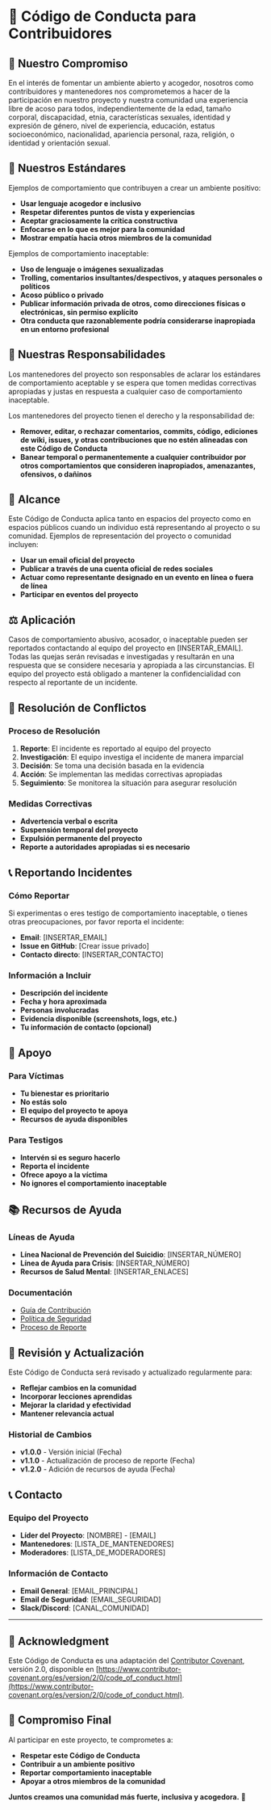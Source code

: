 # 📜 Código de Conducta para Contribuidores

## 🎯 Nuestro Compromiso

En el interés de fomentar un ambiente abierto y acogedor, nosotros como contribuidores y mantenedores nos comprometemos a hacer de la participación en nuestro proyecto y nuestra comunidad una experiencia libre de acoso para todos, independientemente de la edad, tamaño corporal, discapacidad, etnia, características sexuales, identidad y expresión de género, nivel de experiencia, educación, estatus socioeconómico, nacionalidad, apariencia personal, raza, religión, o identidad y orientación sexual.

## 🌟 Nuestros Estándares

Ejemplos de comportamiento que contribuyen a crear un ambiente positivo:

- **Usar lenguaje acogedor e inclusivo**
- **Respetar diferentes puntos de vista y experiencias**
- **Aceptar graciosamente la crítica constructiva**
- **Enfocarse en lo que es mejor para la comunidad**
- **Mostrar empatía hacia otros miembros de la comunidad**

Ejemplos de comportamiento inaceptable:

- **Uso de lenguaje o imágenes sexualizadas**
- **Trolling, comentarios insultantes/despectivos, y ataques personales o políticos**
- **Acoso público o privado**
- **Publicar información privada de otros, como direcciones físicas o electrónicas, sin permiso explícito**
- **Otra conducta que razonablemente podría considerarse inapropiada en un entorno profesional**

## 🚀 Nuestras Responsabilidades

Los mantenedores del proyecto son responsables de aclarar los estándares de comportamiento aceptable y se espera que tomen medidas correctivas apropiadas y justas en respuesta a cualquier caso de comportamiento inaceptable.

Los mantenedores del proyecto tienen el derecho y la responsabilidad de:

- **Remover, editar, o rechazar comentarios, commits, código, ediciones de wiki, issues, y otras contribuciones que no estén alineadas con este Código de Conducta**
- **Banear temporal o permanentemente a cualquier contribuidor por otros comportamientos que consideren inapropiados, amenazantes, ofensivos, o dañinos**

## 📢 Alcance

Este Código de Conducta aplica tanto en espacios del proyecto como en espacios públicos cuando un individuo está representando al proyecto o su comunidad. Ejemplos de representación del proyecto o comunidad incluyen:

- **Usar un email oficial del proyecto**
- **Publicar a través de una cuenta oficial de redes sociales**
- **Actuar como representante designado en un evento en línea o fuera de línea**
- **Participar en eventos del proyecto**

## ⚖️ Aplicación

Casos de comportamiento abusivo, acosador, o inaceptable pueden ser reportados contactando al equipo del proyecto en [INSERTAR_EMAIL]. Todas las quejas serán revisadas e investigadas y resultarán en una respuesta que se considere necesaria y apropiada a las circunstancias. El equipo del proyecto está obligado a mantener la confidencialidad con respecto al reportante de un incidente.

## 🔄 Resolución de Conflictos

### Proceso de Resolución

1. **Reporte**: El incidente es reportado al equipo del proyecto
2. **Investigación**: El equipo investiga el incidente de manera imparcial
3. **Decisión**: Se toma una decisión basada en la evidencia
4. **Acción**: Se implementan las medidas correctivas apropiadas
5. **Seguimiento**: Se monitorea la situación para asegurar resolución

### Medidas Correctivas

- **Advertencia verbal o escrita**
- **Suspensión temporal del proyecto**
- **Expulsión permanente del proyecto**
- **Reporte a autoridades apropiadas si es necesario**

## 📞 Reportando Incidentes

### Cómo Reportar

Si experimentas o eres testigo de comportamiento inaceptable, o tienes otras preocupaciones, por favor reporta el incidente:

- **Email**: [INSERTAR_EMAIL]
- **Issue en GitHub**: [Crear issue privado]
- **Contacto directo**: [INSERTAR_CONTACTO]

### Información a Incluir

- **Descripción del incidente**
- **Fecha y hora aproximada**
- **Personas involucradas**
- **Evidencia disponible (screenshots, logs, etc.)**
- **Tu información de contacto (opcional)**

## 🤝 Apoyo

### Para Víctimas

- **Tu bienestar es prioritario**
- **No estás solo**
- **El equipo del proyecto te apoya**
- **Recursos de ayuda disponibles**

### Para Testigos

- **Intervén si es seguro hacerlo**
- **Reporta el incidente**
- **Ofrece apoyo a la víctima**
- **No ignores el comportamiento inaceptable**

## 📚 Recursos de Ayuda

### Líneas de Ayuda

- **Línea Nacional de Prevención del Suicidio**: [INSERTAR_NÚMERO]
- **Línea de Ayuda para Crisis**: [INSERTAR_NÚMERO]
- **Recursos de Salud Mental**: [INSERTAR_ENLACES]

### Documentación

- [Guía de Contribución](CONTRIBUTING.md)
- [Política de Seguridad](SECURITY.md)
- [Proceso de Reporte](REPORTING.md)

## 🔄 Revisión y Actualización

Este Código de Conducta será revisado y actualizado regularmente para:

- **Reflejar cambios en la comunidad**
- **Incorporar lecciones aprendidas**
- **Mejorar la claridad y efectividad**
- **Mantener relevancia actual**

### Historial de Cambios

- **v1.0.0** - Versión inicial (Fecha)
- **v1.1.0** - Actualización de proceso de reporte (Fecha)
- **v1.2.0** - Adición de recursos de ayuda (Fecha)

## 📞 Contacto

### Equipo del Proyecto

- **Líder del Proyecto**: [NOMBRE] - [EMAIL]
- **Mantenedores**: [LISTA_DE_MANTENEDORES]
- **Moderadores**: [LISTA_DE_MODERADORES]

### Información de Contacto

- **Email General**: [EMAIL_PRINCIPAL]
- **Email de Seguridad**: [EMAIL_SEGURIDAD]
- **Slack/Discord**: [CANAL_COMUNIDAD]

---

## 📝 Acknowledgment

Este Código de Conducta es una adaptación del [Contributor Covenant](https://www.contributor-covenant.org/), versión 2.0, disponible en [https://www.contributor-covenant.org/es/version/2/0/code_of_conduct.html](https://www.contributor-covenant.org/es/version/2/0/code_of_conduct.html).

## 🎯 Compromiso Final

Al participar en este proyecto, te comprometes a:

- **Respetar este Código de Conducta**
- **Contribuir a un ambiente positivo**
- **Reportar comportamiento inaceptable**
- **Apoyar a otros miembros de la comunidad**

**Juntos creamos una comunidad más fuerte, inclusiva y acogedora.** 🌟


